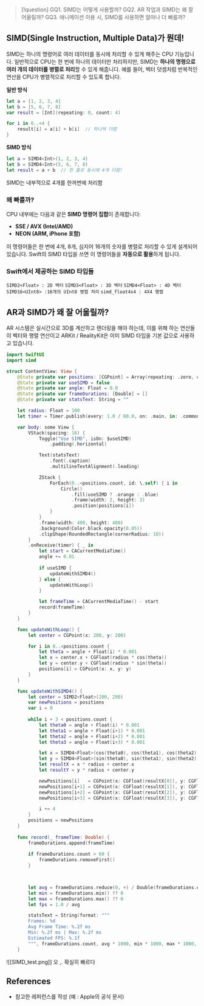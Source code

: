 >[!question]
>GQ1. SIMD는 어떻게 사용할까?
>GQ2. AR 작업과 SIMD는 왜 잘 어울릴까?
>GQ3. 애니메이션 이용 시, SIMD를 사용하면 얼마나 더 빠를까?

## SIMD(Single Instruction, Multiple Data)가 뭔데!

SIMD는 하나의 명령어로 여러 데이터를 동시에 처리할 수 있게 해주는 CPU 기능입니다. 
일반적으로 CPU는 한 번에 하나의 데이터만 처리하지만, SIMD는 **하나의 명령으로 여러 개의 데이터를 병렬로 처리**할 수 있게 해줍니다. 예를 들어, 벡터 덧셈처럼 반복적인 연산을 CPU가 병렬적으로 처리할 수 있도록 합니다.

**일반 방식**
```swift
let a = [1, 2, 3, 4]
let b = [5, 6, 7, 8]
var result = [Int](repeating: 0, count: 4)

for i in 0..<4 {
    result[i] = a[i] + b[i]  // 하나씩 더함
}
```

**SIMD 방식**
```swift
let a = SIMD4<Int>(1, 2, 3, 4)
let b = SIMD4<Int>(5, 6, 7, 8)
let result = a + b  // 한 줄로 동시에 4개 더함!
```
SIMD는 내부적으로 4개를 한꺼번에 처리함

### 왜 빠를까?

CPU 내부에는 다음과 같은 **SIMD 명령어 집합**이 존재합니다:
- **SSE / AVX (Intel/AMD)**
- **NEON (ARM, iPhone 포함)**
    
이 명령어들은 한 번에 4개, 8개, 심지어 16개의 숫자를 병렬로 처리할 수 있게 설계되어 있습니다.
Swift의 SIMD 타입을 쓰면 이 명령어들을 **자동으로 활용**하게 됩니다.

### Swift에서 제공하는 SIMD 타입들

`SIMD2<Float> : 2D 벡터`
`SIMD3<Float> : 3D 벡터`
`SIMD4<Float> : 4D 벡터`
`SIMD16<UInt8> :16개의 UInt8 병렬 처리`
`simd_float4x4 : 4X4 행렬` 


## AR과 SIMD가 왜 잘 어울릴까?

AR 시스템은 실시간으로 3D를 계산하고 렌더링을 해야 하는데, 이를 위해 하는 연산들이 벡터와 행렬 연산이고 ARKit / RealityKit은 이미 SIMD 타입을 기본 값으로 사용하고 있습니다.

```swift
import SwiftUI
import simd

struct ContentView: View {
    @State private var positions: [CGPoint] = Array(repeating: .zero, count: 10_000)
    @State private var useSIMD = false
    @State private var angle: Float = 0.0
    @State private var frameDurations: [Double] = []
    @State private var statsText: String = ""

    let radius: Float = 100
    let timer = Timer.publish(every: 1.0 / 60.0, on: .main, in: .common).autoconnect()

    var body: some View {
        VStack(spacing: 16) {
            Toggle("Use SIMD", isOn: $useSIMD)
                .padding(.horizontal)

            Text(statsText)
                .font(.caption)
                .multilineTextAlignment(.leading)

            ZStack {
                ForEach(0..<positions.count, id: \.self) { i in
                    Circle()
                        .fill(useSIMD ? .orange : .blue)
                        .frame(width: 2, height: 2)
                        .position(positions[i])
                }
            }
            .frame(width: 400, height: 400)
            .background(Color.black.opacity(0.05))
            .clipShape(RoundedRectangle(cornerRadius: 10))
        }
        .onReceive(timer) { _ in
            let start = CACurrentMediaTime()
            angle += 0.01
            
            if useSIMD {
                updateWithSIMD4()
            } else {
                updateWithLoop()
            }

            let frameTime = CACurrentMediaTime() - start
            record(frameTime)
        }
    }

    func updateWithLoop() {
        let center = CGPoint(x: 200, y: 200)

        for i in 0..<positions.count {
            let theta = angle + Float(i) * 0.001
            let x = center.x + CGFloat(radius * cos(theta))
            let y = center.y + CGFloat(radius * sin(theta))
            positions[i] = CGPoint(x: x, y: y)
        }
    }

    func updateWithSIMD4() {
        let center = SIMD2<Float>(200, 200)
        var newPositions = positions
        var i = 0
        
        while i + 3 < positions.count {
            let theta0 = angle + Float(i) * 0.001
            let theta1 = angle + Float(i+1) * 0.001
            let theta2 = angle + Float(i+2) * 0.001
            let theta3 = angle + Float(i+3) * 0.001

            let x = SIMD4<Float>(cos(theta0), cos(theta1), cos(theta2), cos(theta3))
            let y = SIMD4<Float>(sin(theta0), sin(theta1), sin(theta2), sin(theta3))
            let resultX = x * radius + center.x
            let resultY = y * radius + center.y

            newPositions[i]   = CGPoint(x: CGFloat(resultX[0]), y: CGFloat(resultY[0]))
            newPositions[i+1] = CGPoint(x: CGFloat(resultX[1]), y: CGFloat(resultY[1]))
            newPositions[i+2] = CGPoint(x: CGFloat(resultX[2]), y: CGFloat(resultY[2]))
            newPositions[i+3] = CGPoint(x: CGFloat(resultX[3]), y: CGFloat(resultY[3]))

            i += 4
        }
        positions = newPositions
    }
    
    func record(_ frameTime: Double) {
        frameDurations.append(frameTime)
        
        if frameDurations.count > 60 {
            frameDurations.removeFirst()
        }

  

        let avg = frameDurations.reduce(0, +) / Double(frameDurations.count)
        let min = frameDurations.min() ?? 0
        let max = frameDurations.max() ?? 0
        let fps = 1.0 / avg

        statsText = String(format: """
        Frames: %d
        Avg Frame Time: %.2f ms
        Min: %.2f ms | Max: %.2f ms
        Estimated FPS: %.1f
        """, frameDurations.count, avg * 1000, min * 1000, max * 1000, fps)
    }
```

![[SIMD_test.png]]
오 ,. 확실히 빠르다

## References
- 참고한 레퍼런스를 작성 (예 : Apple의 공식 문서)